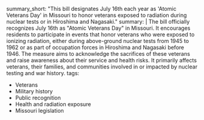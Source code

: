 summary_short: "This bill designates July 16th each year as 'Atomic Veterans Day' in Missouri to honor veterans exposed to radiation during nuclear tests or in Hiroshima and Nagasaki."
summary: |
  The bill officially recognizes July 16th as "Atomic Veterans Day" in Missouri. It encourages residents to participate in events that honor veterans who were exposed to ionizing radiation, either during above-ground nuclear tests from 1945 to 1962 or as part of occupation forces in Hiroshima and Nagasaki before 1946. The measure aims to acknowledge the sacrifices of these veterans and raise awareness about their service and health risks. It primarily affects veterans, their families, and communities involved in or impacted by nuclear testing and war history.
tags:
  - Veterans
  - Military history
  - Public recognition
  - Health and radiation exposure
  - Missouri legislation
